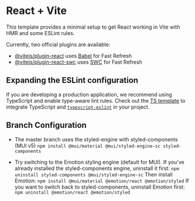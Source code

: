 # React + Vite

This template provides a minimal setup to get React working in Vite with HMR and some ESLint rules.

Currently, two official plugins are available:

- [@vitejs/plugin-react](https://github.com/vitejs/vite-plugin-react/blob/main/packages/plugin-react/README.md) uses [Babel](https://babeljs.io/) for Fast Refresh
- [@vitejs/plugin-react-swc](https://github.com/vitejs/vite-plugin-react-swc) uses [SWC](https://swc.rs/) for Fast Refresh

## Expanding the ESLint configuration

If you are developing a production application, we recommend using TypeScript and enable type-aware lint rules. Check out the [TS template](https://github.com/vitejs/vite/tree/main/packages/create-vite/template-react-ts) to integrate TypeScript and [`typescript-eslint`](https://typescript-eslint.io) in your project.

## Branch Configuration
- The master branch uses the styled-engine with styled-components (MUI v5)
  `npm install @mui/material @mui/styled-engine-sc styled-components`
  
- Try switching to the Emotion styling engine (default for MUI).
  If you've already installed the styled-components engine, uninstall it first:
    `npm uninstall styled-components @mui/styled-engine-sc`
  Then install Emotion:
    `npm install @mui/material @emotion/react @emotion/styled`
  If you want to switch back to styled-components, uninstall Emotion first:
    `npm uninstall @emotion/react @emotion/styled`
